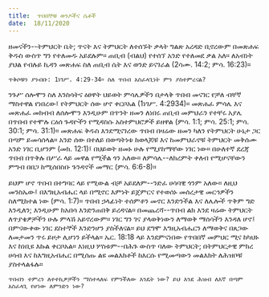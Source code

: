 ```yaml
---
title:  ጥበበኞቹ ወንዶችና ሴቶች
date:  18/11/2020
---
```


ዘመናችን--ትምህርት ቤት; ጥናት እና ትምህርት ለተሰኙት ቃላት ግልጽ አረዳድ ቢኖረውም በመጽሐፍ ቅዱስ ውስጥ ግን የተለመዱ አይደሉም። ጠቢብ (ብልህ) የተሰኘ አንድ የተለመደ ቃል አለ። ለአብነት ያህል የብሉይ ኪዳን መጽሐፍ ስለ ጠቢብ ሴት እና ወንድ ይናገራል (2ሳሙ. 14:2; ምሳ. 16:23)።

`ጥቅሶቹን ያንብቡ: 1ነገሥ. 4:29-34። ስለ ጥበብ አስፈላጊነት ምን ያስተምረናል?`

ንጉሥ ሰሎሞን ስለ እንስሳትና ዕፀዋት ህይወት ምሳሌዎችን በታላቅ ጥበብ መናገር የቻለ ብቸኛ ማስተዋል የነበረው፤ የትምህርት ሰው ሆኖ ቀርቦአል (1ነገሥ. 4:2934)። መጽሐፈ ምሳሌ እና መጽሐፈ መክብብ ለሰሎሞን እንዲሁም በጥንት ዘመን ለነበሩ ጠቢብ መምህራን የተቸሩ አያሌ በጥበብ የተሞሉ ርዕሰ ጉዳዮችን የሚዳስሱ አስተምህሮዎች ይዘዋል (ምሳ. 1:1; ምሳ. 25:1; ምሳ. 30:1; ምሳ. 31:1)። መጽሐፍ ቅዱስ እንደሚናገረው ጥበብ በዛሬው ዘመን ካለን የትምህርት ሁኔታ ጋር በጣም ይመሳሰላል። አንድ ሰው በተለይ በወጣትነቱ ከወላጆቹ እና ከመምህራኖቹ ትምህርት መቅሰሙ አንድ ነገር ቢሆንም (መክ. 12:1)፤ በህይወት ዘመኑ ሁሉ የሚያከማቸው ነገር ነው። በሁለተኛ ደረጃ ጥበብ በጥቅሉ በሥራ ላይ መዋል የሚችል ጎን አለው። ለምሳሌ--ለክረምት ቀለብ የሚሆናቸውን ምግብ በበጋ ከሚሰበስቡ ጉንዳኖች መማር (ምሳ. 6:6-8)።

ይህም ሆኖ ጥበብ በተግባር ላይ የሚውል ብቻ አይደለም--ንድፈ ሀሳባዊ ጎንም አለው። ለዚህ መንስኤው፤ በእግዚአብሔር ላይ በሚኖር እምነት ይጀምርና የተወሰኑ መሰረታዊ መርኅዎችን ስለሚከተል ነው (ምሳ. 1:7)። ጥበብ ኃላፊነት ተሰምቶን መኖር እንድንችል እና ለሌሎች ጥቅም ግድ እንዲለን; እንዲሁም ከአበሳ እንድንጠበቅ ይረዳናል። በመጨረሻ--ጥበብ ልክ እንደ ዛሬው ትምህርት ለጥያቄዎቻችን ሁሉ ምላሽ አይኖረውም። ነገር ግን ገና ያላወቅነውን ለማወቅ ማሰሳችን እንዳለ ሆኖ፤ በምናውቀው ነገር ደስተኞች እንድንሆን ያስችለናል። ይህ ደግሞ እግዚአብሔርን ለማወቅና በጸጋው ለመታመን ጥሩ ይዞታ ሊሆነን ይችላል። ኤር. 18:18 ላይ እንደምናነበው የጥበበኛ መምህር ሚና ከካህኑ እና ከነቢዩ እኩል ቀርቦአል። እነዚህ ሦስቱም--በሕጉ ውስጥ ባለው ትምህርት; በትምህርታዊ ምክረ ሀሳብ እና ከእግዚአብሔር በሚሰጡ ልዩ መልእክቶች ከእርሱ የሚመጣውን መልእክት ለሕዝቦቹ ያስተላልፋሉ።

`ጥበብን ተምረን ለተተኪዎቻችን ማስተላለፍ የምንችለው እንዴት ነው? ይህ እንደ ሕዝብ ለእኛ በጣም አስፈላጊ የሆነው ለምንድን ነው?`